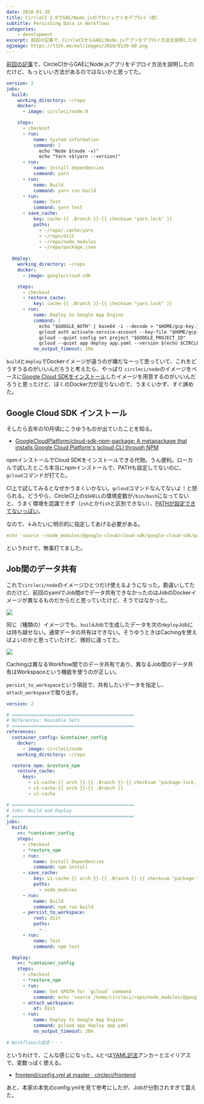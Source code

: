 ```yaml
---
date: 2018-01-30
title: CircleCI 2.0でGAE/Node.jsのプロジェクトをデプロイ（改）
subtitle: Persisting Data in Workflows
categories: 
    - development
excerpt: 前回の記事で、CircleCIからGAEにNode.jsアプリをデプロイ方法を説明したのだけど、もっといい方法があるのではないかと思ってた。
ogimage: https://t32k.me/mol/images/2018/0130-00.png
---
```


[前回の記事](/mol/log/circleci2-yml/)で、CircleCIからGAEにNode.jsアプリをデプロイ方法を説明したのだけど、もっといい方法があるのではないかと思ってた。

```yaml
version: 2
jobs:
  build:
    working_directory: ~/repo
    docker:
      - image: circleci/node:8

    steps:
      - checkout
      - run:
          name: System information
          command: |
            echo "Node $(node -v)"
            echo "Yarn v$(yarn --version)"
      - run:
          name: Install dependencies
          command: yarn
      - run:
          name: Build
          command: yarn run build
      - run:
          name: Test
          command: yarn test
      - save_cache:
          key: cache-{{ .Branch }}-{{ checksum "yarn.lock" }}
          paths:
            - ~/repo/.cache/yarn
            - ~/repo/dist
            - ~/repo/node_modules
            - ~/repo/package.json  
  
  deploy:
    working_directory: ~/repo
    docker:
      - image: google/cloud-sdk

    steps:
      - checkout
      - restore_cache:
          key: cache-{{ .Branch }}-{{ checksum "yarn.lock" }}
      - run:
          name: Deploy to Google App Engine
          command: |
            echo "$GOOGLE_AUTH" | base64 -i --decode > "$HOME/gcp-key.json"
            gcloud auth activate-service-account --key-file "$HOME/gcp-key.json"
            gcloud --quiet config set project "$GOOGLE_PROJECT_ID"
            gcloud --quiet app deploy app.yaml --version $(echo $CIRCLE_BRANCH | sed "s/\//\-/g")
          no_output_timeout: 20m
```

`build`と`deploy`でDockerイメージが違うのが嫌だなーって思っていて、これをどうすうるのがいいんだろうと考えたら、やっぱり `circleci/node`のイメージをベースに[Google Cloud SDKをインストール](https://cloud.google.com/sdk/downloads?hl=ja)したイメージを用意するのがいいんだろうと思ったけど、ぼくのDocker力が足りないので、うまくいかず、すぐ諦めた。

## Google Cloud SDK インストール
そしたら去年の10月頃にこうゆうものが出ていたことを知る。

- [GoogleCloudPlatform/cloud\-sdk\-npm\-package: A metapackage that installs Google Cloud Platform's gcloud CLI through NPM](https://github.com/GoogleCloudPlatform/cloud-sdk-npm-package)

npmインストールでCloud SDKをインストールできる代物。うん便利。ローカルで試したところ本当にnpmインストールで、PATHも設定してないのに、`gcloud`コマンドが打てた。

CI上で試してみるとなぜかうまくいかない。`gcloud`コマンドなんてないよ！と怒られる。どうやら、CircleCI上の`$SHELL`の環境変数が`/bin/bash`になってないと、うまく環境を認識できず（`zsh`とか`fish`と区別できない）、[PATHが設定できてないっぽい](https://github.com/GoogleCloudPlatform/cloud-sdk-npm-package/blob/master/helpers-unix.js#L93)。

なので、↓みたいに明示的に指定してあげる必要がある。

```yaml
echo 'source ~/node_modules/@google-cloud/cloud-sdk/google-cloud-sdk/path.bash.inc' >> $BASH_ENV
```

というわけで、無事打てました。

## Job間のデータ共有

これで`circleci/node`のイメージひとつだけ使えるようになった。勘違いしてたのだけど、前回のyamlでJob間dでデータ共有できなかったのはJobのDockerイメージが異なるものだからだと思っていたけど、そうではなかった。

[![](/mol/images/2018/0130-01.png)](https://circleci.com/blog/persisting-data-in-workflows-when-to-use-caching-artifacts-and-workspaces/)

同じ（種類の）イメージでも、`build`Jobで生成したデータを次の`deploy`Jobには持ち越せない。通常データの共有はできない。そうゆうときはCachingを使えばよいのかと思っていたけど、微妙に違ってた。

[![](/mol/images/2018/0130-00.png)](https://circleci.com/blog/persisting-data-in-workflows-when-to-use-caching-artifacts-and-workspaces/)

Cachingは異なるWorkflow間でのデータ共有であり、異なるJob間のデータ共有はWorkspaceという機能を使うのが正しい。

`persist_to_workspace`という項目で、共有したいデータを指定し、`attach_workspace`で取り出す。


```yaml
version: 2

# =============================================
# References: Reusable Sets
# =============================================
references:
  container_config: &container_config
    docker:
      - image: circleci/node
    working_directory: ~/repo

  restore_npm: &restore_npm
    restore_cache:
      keys:
        - v1-cache-{{ arch }}-{{ .Branch }}-{{ checksum "package-lock.json" }}
        - v1-cache-{{ arch }}-{{ .Branch }}
        - v1-cache

# =============================================
# Jobs: Build and Deploy
# =============================================
jobs:
  build:
    <<: *container_config
    steps:
      - checkout
      - *restore_npm
      - run:
          name: Install Dependencies
          command: npm install
      - save_cache:
          key: v1-cache-{{ arch }}-{{ .Branch }}-{{ checksum "package-lock.json" }}
          paths:
            - node_modules
      - run:
          name: Build
          command: npm run build
      - persist_to_workspace:
          root: dist
          paths:
            - . 
      - run:
          name: Test
          command: npm test

  deploy:
    <<: *container_config
    steps:
      - checkout
      - *restore_npm
      - run:
          name: Set $PATH for `gcloud` command
          command: echo 'source /home/circleci/repo/node_modules/@google-cloud/cloud-sdk/google-cloud-sdk/path.bash.inc' >> $BASH_ENV
      - attach_workspace:
          at: dist
      - run:
          name: Deploy to Google App Engine
          command: gcloud app deploy app.yaml
          no_output_timeout: 20m
          
# Workflowsの設定・・・
```

というわけで、こんな感じになった。`&`と`*`は[YAML記法](https://qiita.com/gctfuji/items/5f8e4c5795ce41b214d1)アンカーとエイリアスで、変数っぽく使える。

- [frontend/config\.yml at master · circleci/frontend](https://github.com/circleci/frontend/blob/master/.circleci/config.yml)

あと、本家の本気のconfig.ymlを見て参考にしたが、Jobが分割されすぎて震えた。

